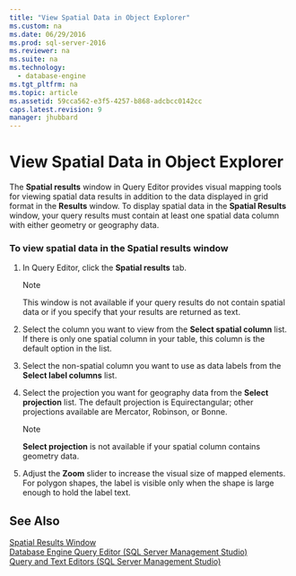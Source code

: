 ```yaml
---
title: "View Spatial Data in Object Explorer"
ms.custom: na
ms.date: 06/29/2016
ms.prod: sql-server-2016
ms.reviewer: na
ms.suite: na
ms.technology: 
  - database-engine
ms.tgt_pltfrm: na
ms.topic: article
ms.assetid: 59cca562-e3f5-4257-b868-adcbcc0142cc
caps.latest.revision: 9
manager: jhubbard
---
```

# View Spatial Data in Object Explorer
The **Spatial results** window in Query Editor provides visual mapping tools for viewing spatial data results in addition to the data displayed in grid format in the **Results** window. To display spatial data in the **Spatial Results** window, your query results must contain at least one spatial data column with either geometry or geography data.  
  
### To view spatial data in the Spatial results window  
  
1.  In Query Editor, click the **Spatial results** tab.  
  
    > [!NOTE]  
    >  This window is not available if your query results do not contain spatial data or if you specify that your results are returned as text.  
  
2.  Select the column you want to view from the **Select spatial column** list. If there is only one spatial column in your table, this column is the default option in the list.  
  
3.  Select the non-spatial column you want to use as data labels from the **Select label columns** list.  
  
4.  Select the projection you want for geography data from the **Select projection** list. The default projection is Equirectangular; other projections available are Mercator, Robinson, or Bonne.  
  
    > [!NOTE]  
    >  **Select projection** is not available if your spatial column contains geometry data.  
  
5.  Adjust the **Zoom** slider to increase the visual size of mapped elements. For polygon shapes, the label is visible only when the shape is large enough to hold the label text.  
  
## See Also  
 [Spatial Results Window](../../Topics/TopicNameNotContainA/Spatial-Results-Window.md)   
 [Database Engine Query Editor (SQL Server Management Studio)](../../Topics/TopicNameNotContainA/Database-Engine-Query-Editor--SQL-Server-Management-Studio-.md)   
 [Query and Text Editors (SQL Server Management Studio)](../../Topics/TopicNameNotContainA/Query-and-Text-Editors--SQL-Server-Management-Studio-.md)